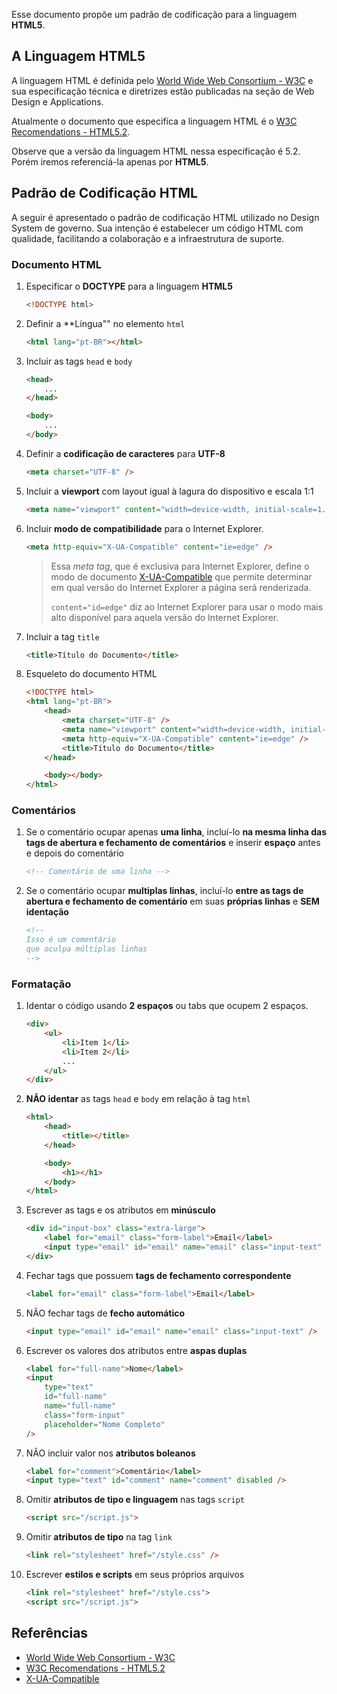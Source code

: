 Esse documento propõe um padrão de codificação para a linguagem **HTML5**.

## A Linguagem HTML5

A linguagem HTML é definida pelo [World Wide Web Consortium - W3C][1] e sua especificação técnica e diretrizes estão publicadas na seção de Web Design e Applications.

Atualmente o documento que especifíca a linguagem HTML é o [W3C Recomendations - HTML5.2][2].

Observe que a versão da linguagem HTML nessa especificação é 5.2. Porém iremos referenciá-la apenas por **HTML5**.

## Padrão de Codificação HTML

A seguir é apresentado o padrão de codificação HTML utilizado no Design System de governo. Sua intenção é estabelecer um código HTML com qualidade, facilitando a colaboração e a infraestrutura de suporte.

### Documento HTML

1. Especificar o **DOCTYPE** para a linguagem **HTML5**

    ```html
    <!DOCTYPE html>
    ```

1. Definir a \*\*Língua"" no elemento `html`

    ```html
    <html lang="pt-BR"></html>
    ```

1. Incluir as tags `head` e `body`

    ```html
    <head>
        ...
    </head>

    <body>
        ...
    </body>
    ```

1. Definir a **codificação de caracteres** para **UTF-8**

    ```html
    <meta charset="UTF-8" />
    ```

1. Incluir a **viewport** com layout igual à lagura do dispositivo e escala 1:1

    ```html
    <meta name="viewport" content="width=device-width, initial-scale=1.0" />
    ```

1. Incluir **modo de compatibilidade** para o Internet Explorer.

    ```html
    <meta http-equiv="X-UA-Compatible" content="ie=edge" />
    ```

    > Essa _meta tag_, que é exclusiva para Internet Explorer, define o modo de documento [X-UA-Compatible][3] que permite determinar em qual versão do Internet Explorer a página será renderizada.
    >
    > `content="id=edge"` diz ao Internet Explorer para usar o modo mais alto disponível para aquela versão do Internet Explorer.

1. Incluir a tag `title`

    ```html
    <title>Título do Documento</title>
    ```

1. Esqueleto do documento HTML

    ```html
    <!DOCTYPE html>
    <html lang="pt-BR">
        <head>
            <meta charset="UTF-8" />
            <meta name="viewport" content="width=device-width, initial-scale=1.0" />
            <meta http-equiv="X-UA-Compatible" content="ie=edge" />
            <title>Título do Documento</title>
        </head>

        <body></body>
    </html>
    ```

### Comentários

1. Se o comentário ocupar apenas **uma linha**, incluí-lo **na mesma linha das tags de abertura e fechamento de comentários** e inserir **espaço** antes e depois do comentário

    ```html
    <!-- Comentário de uma linha -->
    ```

1. Se o comentário ocupar **multiplas linhas**, incluí-lo **entre as tags de abertura e fechamento de comentário** em suas **próprias linhas** e **SEM identação**

    ```html
    <!--
    Isso é um comentário
    que oculpa múltiplas linhas
    -->
    ```

### Formatação

1. Identar o código usando **2 espaços** ou tabs que ocupem 2 espaços.

    ```html
    <div>
        <ul>
            <li>Item 1</li>
            <li>Item 2</li>
            ...
        </ul>
    </div>
    ```

1. **NÃO identar** as tags `head` e `body` em relação à tag `html`

    ```html
    <html>
        <head>
            <title></title>
        </head>

        <body>
            <h1></h1>
        </body>
    </html>
    ```

1. Escrever as tags e os atributos em **minúsculo**

    ```html
    <div id="input-box" class="extra-large">
        <label for="email" class="form-label">Email</label>
        <input type="email" id="email" name="email" class="input-text" />
    </div>
    ```

1. Fechar tags que possuem **tags de fechamento correspondente**

    ```html
    <label for="email" class="form-label">Email</label>
    ```

1. NÃO fechar tags de **fecho automático**

    ```html
    <input type="email" id="email" name="email" class="input-text" />
    ```

1. Escrever os valores dos atributos entre **aspas duplas**

    ```html
    <label for="full-name">Nome</label>
    <input
        type="text"
        id="full-name"
        name="full-name"
        class="form-input"
        placeholder="Nome Completo"
    />
    ```

1. NÃO incluir valor nos **atributos boleanos**

    ```html
    <label for="comment">Comentário</label>
    <input type="text" id="comment" name="comment" disabled />
    ```

1. Omitir **atributos de tipo e linguagem** nas tags `script`

    ```html
    <script src="/script.js">
    ```

1. Omitir **atributos de tipo** na tag `link`

    ```html
    <link rel="stylesheet" href="/style.css" />
    ```

1. Escrever **estilos e scripts** em seus próprios arquivos

    ```html
    <link rel="stylesheet" href="/style.css">
    <script src="/script.js">
    ```

## Referências

-   [World Wide Web Consortium - W3C][1]
-   [W3C Recomendations - HTML5.2][2]
-   [X-UA-Compatible][3]

[1]: https://www.w3.org/
[2]: https://www.w3.org/TR/2017/REC-html52-20171214/
[3]: https://www.lifewire.com/xua-compatible-meta-tag-3469059
